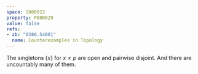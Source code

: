 ```yaml
---
space: S000022
property: P000029
value: false
refs:
- zb: "0386.54001"
  name: Counterexamples in Topology
---
```


The singletons $\{x\}$ for $x\ne p$ are open and pairwise disjoint.
And there are uncountably many of them.
